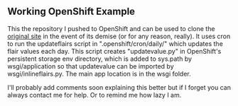 Working OpenShift Example
----------------------------

This the repository I pushed to OpenShift and can be used to clone the [original site](http://rcfb-flairgen.rhcloud.com/) in the event of its demise (or for any reason, really). It uses cron to run the updateflairs script in ".openshift/cron/daily/" which updates the flair values each day. This script creates "updatevalue.py" in OpenShift's persistent storage env directory, which is added to sys.path by wsgi/application so that updatevalue can be imported by wsgi/inlineflairs.py. The main app location is in the wsgi folder.

I'll probably add comments soon explaining this better but if I forget you can always contact me for help. Or to remind me how lazy I am.
